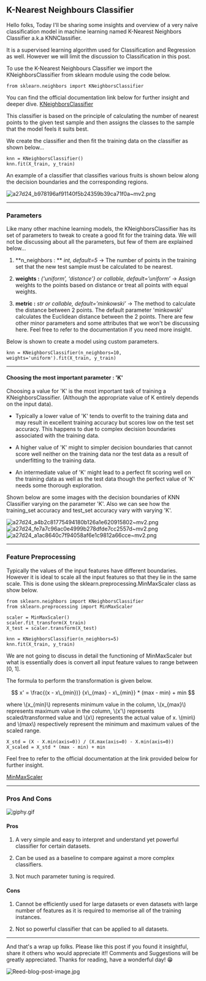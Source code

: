 ## K-Nearest Neighbours Classifier

Hello folks, Today I'll be sharing some insights and overview of a very naïve classification model in machine learning named K-Nearest Neighbors Classifier a.k.a KNNClassifier.

It is a supervised learning algorithm used for Classification and Regression as well. However we will limit the discussion to Classification in this post.

To use the K-Nearest Neighbours Classifier we import the KNeighborsClassifier from sklearn module using the code below.
```
from sklearn.neighbors import KNeighborsClassifier 
```
You can find the official documentation link below for further insight and deeper dive.
 [KNeighborsClassifier](https://scikit-learn.org/stable/modules/generated/sklearn.neighbors.KNeighborsClassifier.html)


This classifier is based on the principle of calculating the number of nearest points to the given test sample and then assigns the classes to the sample that the model feels it suits best.

We create the classifier and then fit the training data on the classifier as shown below...

```
knn = KNeighborsClassifier()
knn.fit(X_train, y_train)
```

An example of a classifier that classifies various fruits is shown below along the decision boundaries and the corresponding regions.

![a27d24_b978196af91140f5b24359b39ca71f0a~mv2.png](https://cdn.hashnode.com/res/hashnode/image/upload/v1635611296374/8NvQ8-EVDF.png)

<hr>

### Parameters
Like many other machine learning models, the KNeighborsClassifier has its set of parameters to tweak to create a good fit for the training data. We will not be discussing about all the parameters, but few of them are explained below...

1. **n_neighbors : ** *int, default=5* -> The number of points in the training set that the new test sample must be calculated to be nearest.

2. **weights :** *{‘uniform’, ‘distance’} or callable, default=’uniform’* -> Assign weights to the points based on distance or treat all points with equal weights.

3. **metric :** *str or callable, default=’minkowski’* -> The method to calculate the distance between 2 points. The default parameter 'minkowski' calculates the Euclidean distance between the 2 points.
	There are few other minor parameters and some attributes that we won't be discussing here. Feel free to refer to the documentation if you need more insight.

Below is shown to create a model using custom parameters.
```
knn = KNeighborsClassifier(n_neighbors=10, weights='uniform').fit(X_train, y_train)
```
<hr>

#### Choosing the most important parameter : 'K'
Choosing a value for 'K' is the most important task of training a KNeighborsClassifier. (Although the appropriate value of K entirely depends on the input data). 

- Typically a lower value of 'K' tends to overfit to the training data and may result in excellent training accuracy but scores low on the test set accuracy. This happens to due to complex decision boundaries associated with the training data.

- A higher value of 'K' might to simpler decision boundaries that cannot score well neither on the training data nor the test data as a result of underfitting to the training data.

- An intermediate value of 'K' might lead to a perfect fit scoring well on the training data as well as the test data though the perfect value of 'K' needs some thorough exploration. 

Shown below are some images with the decision boundaries of KNN Classifier varying on the parameter 'K'. Also we can see how the training_set accuracy and test_set accuracy vary with varying 'K'.

![a27d24_a4b2c81775494180b126a1e620915802~mv2.png](https://cdn.hashnode.com/res/hashnode/image/upload/v1635266505241/7Jxe8R9gZ.png)
![a27d24_fe7a7c96ac0e4999b278dfde7cc2557d~mv2.png](https://cdn.hashnode.com/res/hashnode/image/upload/v1635266524919/v7najBQbo.png)
![a27d24_a1ac8640c7f94058af6e1c9812a66cce~mv2.png](https://cdn.hashnode.com/res/hashnode/image/upload/v1635266484931/WbhIIIXPf5.png)
<hr>

### Feature Preprocessing
Typically the values of the input features have different boundaries. However it is ideal to scale all the input features so that they lie in the same scale.
This is done using the sklearn.preprocessing.MinMaxScaler class as show below.
```
from sklearn.neighbors import KNeighborsClassifier
from sklearn.preprocessing import MinMaxScaler 

scaler = MinMaxScaler()
scaler.fit_transform(X_train)
X_test = scaler.transform(X_test)

knn = KNeighborsClassifier(n_neighbors=5)
knn.fit(X_train, y_train)
```

We are not going to discuss in detail the functioning of MinMaxScaler but what is essentially does is convert all input feature values to range between [0, 1].

The formula to perform the transformation is given below.

$$
x' = \frac{(x - x\_{min})} {x\_{max} - x\_{min}} * (max - min) + min
$$

where \\(x\_{min}\\) represents minimum value in the column,  \\(x\_{max}\\) represents maximum value in the column, \\(x'\\) represents scaled/transformed value and \\(x\\) represents the actual value of x.
\\(min\\) and \\(max\\) respectively represent the minimum and maximum values of the scaled range.

```
X_std = (X - X.min(axis=0)) / (X.max(axis=0) - X.min(axis=0))
X_scaled = X_std * (max - min) + min
```

Feel free to refer to the official documentation at the link provided below for further insight.

[MinMaxScaler](https://scikit-learn.org/stable/modules/generated/sklearn.preprocessing.MinMaxScaler.html) 

<hr>

### Pros And Cons
![giphy.gif](https://cdn.hashnode.com/res/hashnode/image/upload/v1635266692848/WQlbxT6Gv.gif)
#### Pros

1. A very simple and easy to interpret and understand yet powerful classifier for certain datasets.

2. Can be used as a baseline to compare against a more complex classifiers.

3. Not much parameter tuning is required.

#### Cons

1. Cannot be efficiently used for large datasets or even datasets with large number of features as it is required to memorise all of the training instances.

2. Not so powerful classifier that can be applied to all datasets.
<hr>

And that's a wrap up folks.
Please like this post if you found it insightful, share it others who would appreciate it!!
Comments and Suggestions will be greatly appreciated.
Thanks for reading, have a wonderful day! 😁

![Reed-blog-post-image.jpg](https://cdn.hashnode.com/res/hashnode/image/upload/v1635266881538/zbGG3WsNP.jpeg)


